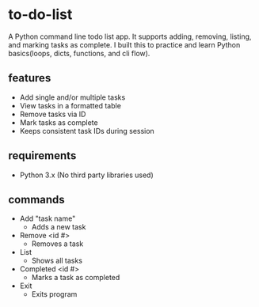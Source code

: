 # to-do-list
A Python command line todo list app. It supports adding, removing, listing, and marking tasks as complete. I built this to practice and learn Python basics(loops, dicts, functions, and cli flow).

## features
- Add single and/or multiple tasks
- View tasks in a formatted table
- Remove tasks via ID
- Mark tasks as complete
- Keeps consistent task IDs during session

## requirements
- Python 3.x
(No third party libraries used)

## commands
- Add "task name"
  - Adds a new task
- Remove <id #>
  - Removes a task
- List
  - Shows all tasks
- Completed <id #>
  - Marks a task as completed
- Exit
  - Exits program
